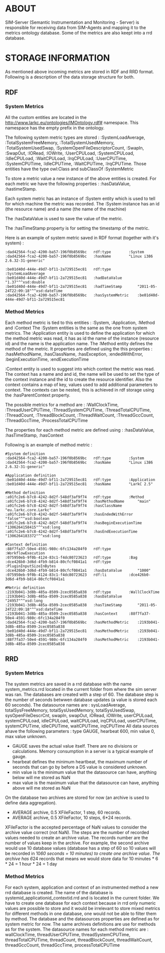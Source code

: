 ABOUT
=======

SIM-Server (Semantic Instrumentation and Monitoring - Server) is responsible for
receiving data from SIM-Agents and mapping it to the metrics ontology database.
Some of the metrics are also keept into a rrd database.


STORAGE INFORMATION
===================

As mentioned above incoming metrics are stored in RDF and RRD format. Following is a description of the data storage structure for both.


RDF
---

### System Metrics

All the custom entities are located in the http://www.larkc.eu/ontologies/IMOntology.rdf# namespace. This namespace has the empty prefix
in the ontology.

The following system metric types are stored : :SystemLoadAverage, :TotalSystemFreeMemory, :TotalSystemUsedMemory, :TotalSystemUsedSwap, 
:SystemOpenFileDescriptorCount, :SwapIn, :SwapOut, :IORead, :IOWrite, :UserCPULoad, :SystemCPULoad, :IdleCPULoad, :WaitCPULoad, :IrqCPULoad, 
:UserCPUTime, :SystemCPUTime, :IdleCPUTime, :WaitCPUTime, :IrqCPUTime. Those entities have the type owl:Class and subClassOf :SystemMetric

To store a metric value a new instance of the above entities is created. For each metric we have the following properties : :hasDataValue,
:hastimeStamp.

Each system metric has an instance of :System entity which is used to tell for which machine the metric was recorded. The :System instance 
has an id (the resource name) and a name (the name of the machine) 

The :hasDataValue is used to save the value of the metric.

The :hasTimeStamp property is for setting the timestamp of the metric.

Here is an example of system metric saved in RDF format (together with it's system) :

	:dad42564-fca2-4200-ba57-196f0b8569bc	rdf:type		:System
	:dad42564-fca2-4200-ba57-196f0b8569bc	:hasName		"Linux i386 2.6.32-31-generic"
	
	:be01d40d-444e-49d7-bf11-2a729515ec81	rdf:type		:SystemLoadAverage
	:be01d40d-444e-49d7-bf11-2a729515ec81	:hadDataValue		"1.37"^^xsd:double
	:be01d40d-444e-49d7-bf11-2a729515ec81	:hadTimeStamp		"2011-05-24T22:09:18"^^xsd:dateTime
	:dad42564-fca2-4200-ba57-196f0b8569bc	:hasSystemMetric	:be01d40d-444e-49d7-bf11-2a729515ec81


### Method Metrics

Each method metric is tied to this entities : :System, :Application, :Method and :Context
The :System entities is the same as the one from system metrics. The :Application entity is used to define the application for which the method metric was read, 
it has as id the name of the instance (resource id) and the name is the application name. The :Method entity defines the method of the metric. It properties are defined using the this properties : :hasMethodName, :hasClassName, :hasException, :endedWithError, :beginExecutionTime, :endExecutionTime 

:Context entity is used to suggest into which context the metric was read. The context has a name and and id, the name will be used to set the type of the context 
instance and the id to create the resource identifier. Also the context contains a map of key, values used to add additional parameters to context. The contexts can 
be nested, this is achieved in rdf storage using the :hasParentContext property.

The possible metrics for a method are : :WallClockTime, :ThreadUserCPUTime, :ThreadSystemCPUTime, :ThreadTotalCPUTime, :ThreadCount, :ThreadBlockCount, 
:ThreadWaitCount, :ThreadGccCount, :ThreadGccTime, :ProcessTotalCPUTime

The properties for each method metric are defined using : :hasDataValue, :hasTimeStamp, :hasContext

Following is an example of method metric :

	#System definition
	:dad42564-fca2-4200-ba57-196f0b8569bc	rdf:type		:System
	:dad42564-fca2-4200-ba57-196f0b8569bc	:hasName		"Linux i386 2.6.32-31-generic"

	#Application definition	
	:be01d40d-444e-49d7-bf11-2a729515ec81	rdf:type		:Application	
	:be01d40d-444e-49d7-bf11-2a729515ec81	:hasName		"LarkC 2.5"

	#Method definition	
	:a91fc2e6-b7c8-4242-8d2f-548df3af9f74	rdf:type		:Method	
	:a91fc2e6-b7c8-4242-8d2f-548df3af9f74	:hasMethodName		"main"	
	:a91fc2e6-b7c8-4242-8d2f-548df3af9f74	:hasClassName		"eu.larkc.core.Larkc"	
	:a91fc2e6-b7c8-4242-8d2f-548df3af9f74	:hasEndedWithError	"false"^^xsd:boolean	
	:a91fc2e6-b7c8-4242-8d2f-548df3af9f74	:hasBeginExecutionTime	"1306264158415"^^xsd:long	
	:a91fc2e6-b7c8-4242-8d2f-548df3af9f74	:hasEndExecutionTime	"1306264183372"^^xsd:long

	#Context definition	
	:88f7fa37-50e4-4591-980c-6fc134a284f0	rdf:type		:WorkflowExecution
	:075950eb-9f0b-4124-83c1-f4dc80723623	rdf:type		:Bag
	:dce426b0-3d6d-4fb9-b814-80cfcf0841a1	rdf:type		:PluginInputSizeInBytes
	:dce426b0-3d6d-4fb9-b814-80cfcf0841a1	:hasDataValue		"1000"
	:075950eb-9f0b-4124-83c1-f4dc80723623	rdf:li			:dce426b0-3d6d-4fb9-b814-80cfcf0841a1

	#Metric definition
	:2193b041-3d8b-485a-8509-2cec0585a838	rdf:type		:WallClockTime	
	:2193b041-3d8b-485a-8509-2cec0585a838	:hasDataValue		"24957"^^xsd:long	
	:2193b041-3d8b-485a-8509-2cec0585a838	:hasTimeStamp		"2011-05-24T22:09:18"^^xsd:dateTime
	:2193b041-3d8b-485a-8509-2cec0585a838	:hasContext		:88f7fa37-50e4-4591-980c-6fc134a284f0	
	:dad42564-fca2-4200-ba57-196f0b8569bc	:hasMethodMetric	:2193b041-3d8b-485a-8509-2cec0585a838	
	:be01d40d-444e-49d7-bf11-2a729515ec81	:hasMethodMetric	:2193b041-3d8b-485a-8509-2cec0585a838	
	:88f7fa37-50e4-4591-980c-6fc134a284f0	:hasMethodMetric	:2193b041-3d8b-485a-8509-2cec0585a838	


RRD
---

### System Metrics

The system metrics are saved in a rrd database with the name system_metrics.rrd located  in the current folder from where the sim server was ran.
The databases are created with a step of 60. The database step is the number of seconds betwwen database updates (a value is stored each 60 seconds).
The datasource names are : sysLoadAverage, 	totalSysFreeMemory, totalSysUsedMemory, totalSysUsedSwap, sysOpenFileDescrCnt, swapIn, swapOut, iORead, 
iOWrite, userCPULoad, systemCPULoad, idleCPULoad, waitCPULoad, irqCPULoad, userCPUTime, systemCPUTime, idleCPUTime, waitCPUTime, irqCPUTime
All data sources ahave the following parameters : type GAUGE, hearbeat 600, min value 0, max value unknown.

- GAUGE saves the actual value itself. There are no divisions or calculations. 
Memory consumption in a server is a typical example of gauge.
- hearbeat defines the minimum heartbeat, the maximum number of seconds that can go by before a DS value is considered unknown.
- min value is the minimum value that the datasource can have, anything below will me stored as NaN
- max value is the maximum value that the datasource can have, anything above will me stored as NaN

On the database two archives are stored for now (an archive is used to define data aggregation).

- AVERAGE archive, 0.5 XFileFactor, 1 step, 60 records.
- AVERAGE archive, 0.5 XFileFactor, 10 steps, 6*24 records.

XFileFactor is the accepted percentage of NaN values to consider the archive value correct (not NaN).
The steps are the number of recorded values needed to create an archive value.
The records number are the number of values keep in the archive.
For example, the second archive would use 10 database values (database has a step of 60 so 10 values will be recorded in 10*60 seconds = 10 minutes) to
create one archive value. The archive has 6*24 records that means we would store data for 10 minutes * 6 * 24 = 1 hour * 24 = 1 day


### Method Metrics

For each system, application and context of an instrumented method a new rrd database is created. The name of the database is systemid_applicationid_contextid.rrd
and is located in the current folder.
We have to create one database for each context because in rrd only numeric values are possible to store and it would be irrelevant to store mixed metrics
for different methods in one database, one would not be able to filter them by method.
The database and the datasources properties are defined as for system metric for now. The same archives definitions are use for methods as for the system.
The datasource names for each method metric are : wallClockTime, threadUserCPUTime, threadSystemCPUTime, threadTotalCPUTime, threadCount, threadBlockCount, 
threadWaitCount, threadGccCount, threadGccTime, processTotalCPUTime

	
